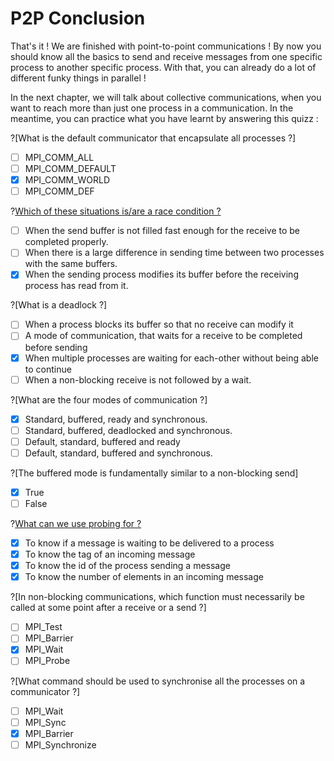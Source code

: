 # P2P Conclusion

That's it ! We are finished with point-to-point communications !
By now you should know all the basics to send and receive messages from one specific process to another specific process. With that, you can already do a lot of different funky things in parallel !

In the next chapter, we will talk about collective communications, when you want to reach more than just one process in a communication. In the meantime, you can practice what you have learnt by answering this quizz :

?[What is the default communicator that encapsulate all processes ?]
-[ ] MPI_COMM_ALL
-[ ] MPI_COMM_DEFAULT
-[X] MPI_COMM_WORLD
-[ ] MPI_COMM_DEF

?[Which of these situations is/are a race condition ?](multiple)
-[ ] When the send buffer is not filled fast enough for the receive to be completed properly.
-[ ] When there is a large difference in sending time between two processes with the same buffers.
-[X] When the sending process modifies its buffer before the receiving process has read from it.

?[What is a deadlock ?]
-[ ] When a process blocks its buffer so that no receive can modify it
-[ ] A mode of communication, that waits for a receive to be completed before sending
-[X] When multiple processes are waiting for each-other without being able to continue
-[ ] When a non-blocking receive is not followed by a wait.

?[What are the four modes of communication ?]
-[X] Standard, buffered, ready and synchronous.
-[ ] Standard, buffered, deadlocked and synchronous.
-[ ] Default, standard, buffered and ready
-[ ] Default, standard, buffered and synchronous.

?[The buffered mode is fundamentally similar to a non-blocking send]
-[X] True
-[ ] False

?[What can we use probing for ?](multiple)
-[X] To know if a message is waiting to be delivered to a process
-[X] To know the tag of an incoming message
-[X] To know the id of the process sending a message
-[X] To know the number of elements in an incoming message

?[In non-blocking communications, which function must necessarily be called at some point after a receive or a send ?]
-[ ] MPI_Test
-[ ] MPI_Barrier
-[X] MPI_Wait
-[ ] MPI_Probe

?[What command should be used to synchronise all the processes on a communicator ?]
-[ ] MPI_Wait
-[ ] MPI_Sync
-[X] MPI_Barrier
-[ ] MPI_Synchronize
